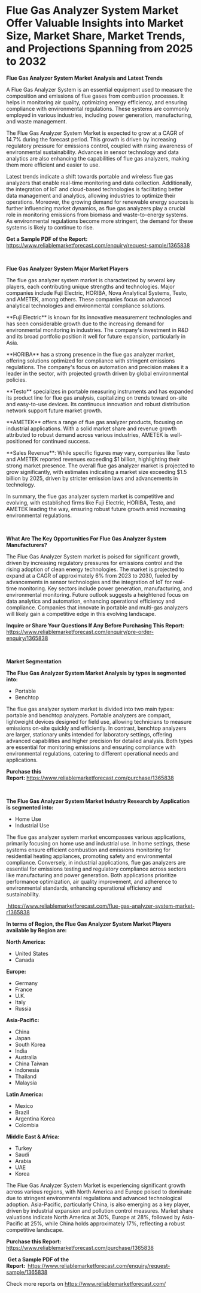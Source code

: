 <p><h1>Flue Gas Analyzer System Market Offer Valuable Insights into Market Size, Market Share, Market Trends, and Projections Spanning from 2025 to 2032</h1></p><p><strong>Flue Gas Analyzer System Market Analysis and Latest Trends</strong></p>
<p><p>A Flue Gas Analyzer System is an essential equipment used to measure the composition and emissions of flue gases from combustion processes. It helps in monitoring air quality, optimizing energy efficiency, and ensuring compliance with environmental regulations. These systems are commonly employed in various industries, including power generation, manufacturing, and waste management.</p><p>The Flue Gas Analyzer System Market is expected to grow at a CAGR of 14.7% during the forecast period. This growth is driven by increasing regulatory pressure for emissions control, coupled with rising awareness of environmental sustainability. Advances in sensor technology and data analytics are also enhancing the capabilities of flue gas analyzers, making them more efficient and easier to use.</p><p>Latest trends indicate a shift towards portable and wireless flue gas analyzers that enable real-time monitoring and data collection. Additionally, the integration of IoT and cloud-based technologies is facilitating better data management and analytics, allowing industries to optimize their operations. Moreover, the growing demand for renewable energy sources is further influencing market dynamics, as flue gas analyzers play a crucial role in monitoring emissions from biomass and waste-to-energy systems. As environmental regulations become more stringent, the demand for these systems is likely to continue to rise.</p></p>
<p><strong>Get a Sample PDF of the Report:&nbsp;</strong> <a href="https://www.reliablemarketforecast.com/enquiry/request-sample/1365838?utm_campaign=2288&utm_medium=2&utm_source=Github&utm_content=ia&utm_term=22032025&utm_id=flue-gas-analyzer-system">https://www.reliablemarketforecast.com/enquiry/request-sample/1365838</a></p>
<p>&nbsp;</p>
<p><strong>Flue Gas Analyzer System Major Market Players</strong></p>
<p><p>The flue gas analyzer system market is characterized by several key players, each contributing unique strengths and technologies. Major companies include Fuji Electric, HORIBA, Nova Analytical Systems, Testo, and AMETEK, among others. These companies focus on advanced analytical technologies and environmental compliance solutions.</p><p>**Fuji Electric** is known for its innovative measurement technologies and has seen considerable growth due to the increasing demand for environmental monitoring in industries. The company's investment in R&D and its broad portfolio position it well for future expansion, particularly in Asia.</p><p>**HORIBA** has a strong presence in the flue gas analyzer market, offering solutions optimized for compliance with stringent emissions regulations. The company's focus on automation and precision makes it a leader in the sector, with projected growth driven by global environmental policies.</p><p>**Testo** specializes in portable measuring instruments and has expanded its product line for flue gas analysis, capitalizing on trends toward on-site and easy-to-use devices. Its continuous innovation and robust distribution network support future market growth.</p><p>**AMETEK** offers a range of flue gas analyzer products, focusing on industrial applications. With a solid market share and revenue growth attributed to robust demand across various industries, AMETEK is well-positioned for continued success.</p><p>**Sales Revenue**: While specific figures may vary, companies like Testo and AMETEK reported revenues exceeding $1 billion, highlighting their strong market presence. The overall flue gas analyzer market is projected to grow significantly, with estimates indicating a market size exceeding $1.5 billion by 2025, driven by stricter emission laws and advancements in technology.</p><p>In summary, the flue gas analyzer system market is competitive and evolving, with established firms like Fuji Electric, HORIBA, Testo, and AMETEK leading the way, ensuring robust future growth amid increasing environmental regulations.</p></p>
<p>&nbsp;</p>
<p><strong>What Are The Key Opportunities For Flue Gas Analyzer System Manufacturers?</strong></p>
<p><p>The Flue Gas Analyzer System market is poised for significant growth, driven by increasing regulatory pressures for emissions control and the rising adoption of clean energy technologies. The market is projected to expand at a CAGR of approximately 6% from 2023 to 2030, fueled by advancements in sensor technologies and the integration of IoT for real-time monitoring. Key sectors include power generation, manufacturing, and environmental monitoring. Future outlook suggests a heightened focus on data analytics and automation, enhancing operational efficiency and compliance. Companies that innovate in portable and multi-gas analyzers will likely gain a competitive edge in this evolving landscape.</p></p>
<p><strong>Inquire or Share Your Questions If Any Before Purchasing This Report:</strong> <a href="https://www.reliablemarketforecast.com/enquiry/pre-order-enquiry/1365838?utm_campaign=2288&utm_medium=2&utm_source=Github&utm_content=ia&utm_term=22032025&utm_id=flue-gas-analyzer-system">https://www.reliablemarketforecast.com/enquiry/pre-order-enquiry/1365838</a></p>
<p>&nbsp;</p>
<p><strong>Market Segmentation</strong></p>
<p><strong>The Flue Gas Analyzer System Market Analysis by types is segmented into:</strong></p>
<p><ul><li>Portable</li><li>Benchtop</li></ul></p>
<p><p>The flue gas analyzer system market is divided into two main types: portable and benchtop analyzers. Portable analyzers are compact, lightweight devices designed for field use, allowing technicians to measure emissions on-site quickly and efficiently. In contrast, benchtop analyzers are larger, stationary units intended for laboratory settings, offering advanced capabilities and higher precision for detailed analysis. Both types are essential for monitoring emissions and ensuring compliance with environmental regulations, catering to different operational needs and applications.</p></p>
<p><strong>Purchase this Report:&nbsp;</strong><a href="https://www.reliablemarketforecast.com/purchase/1365838?utm_campaign=2288&utm_medium=2&utm_source=Github&utm_content=ia&utm_term=22032025&utm_id=flue-gas-analyzer-system">https://www.reliablemarketforecast.com/purchase/1365838</a></p>
<p>&nbsp;</p>
<p><strong>The Flue Gas Analyzer System Market Industry Research by Application is segmented into:</strong></p>
<p><ul><li>Home Use</li><li>Industrial Use</li></ul></p>
<p><p>The flue gas analyzer system market encompasses various applications, primarily focusing on home use and industrial use. In home settings, these systems ensure efficient combustion and emissions monitoring for residential heating appliances, promoting safety and environmental compliance. Conversely, in industrial applications, flue gas analyzers are essential for emissions testing and regulatory compliance across sectors like manufacturing and power generation. Both applications prioritize performance optimization, air quality improvement, and adherence to environmental standards, enhancing operational efficiency and sustainability.</p></p>
<p><a href="https://www.reliablemarketforecast.com/flue-gas-analyzer-system-market-r1365838?utm_campaign=2288&utm_medium=2&utm_source=Github&utm_content=ia&utm_term=22032025&utm_id=flue-gas-analyzer-system">&nbsp;https://www.reliablemarketforecast.com/flue-gas-analyzer-system-market-r1365838</a></p>
<p><strong>In terms of Region, the Flue Gas Analyzer System Market Players available by Region are:</strong></p>
<p>
    <p> <strong> North America: </strong>
        <ul>
            <li>United States</li>
            <li>Canada</li>
        </ul>
        </p> 
    <p> <strong> Europe: </strong>
        <ul>
            <li>Germany</li>
            <li>France</li>
            <li>U.K.</li>
            <li>Italy</li>
            <li>Russia</li>
        </ul>
        </p> 
    <p> <strong> Asia-Pacific: </strong>
        <ul>
            <li>China</li>
            <li>Japan</li>
            <li>South Korea</li>
            <li>India</li>
            <li>Australia</li>
            <li>China Taiwan</li>
            <li>Indonesia</li>
            <li>Thailand</li>
            <li>Malaysia</li>
        </ul>
        </p> 
    <p> <strong> Latin America: </strong>
        <ul>
            <li>Mexico</li>
            <li>Brazil</li>
            <li>Argentina Korea</li>
            <li>Colombia</li>
        </ul>
        </p> 
    <p> <strong> Middle East & Africa: </strong>
        <ul>
            <li>Turkey</li>
            <li>Saudi</li>
            <li>Arabia</li>
            <li>UAE</li>
            <li>Korea</li>
        </ul>
    </p>
    </p>
<p><p>The Flue Gas Analyzer System Market is experiencing significant growth across various regions, with North America and Europe poised to dominate due to stringent environmental regulations and advanced technological adoption. Asia-Pacific, particularly China, is also emerging as a key player, driven by industrial expansion and pollution control measures. Market share valuations indicate North America at 30%, Europe at 28%, followed by Asia-Pacific at 25%, while China holds approximately 17%, reflecting a robust competitive landscape.</p></p>
<p><strong>Purchase this Report: </strong><a href="https://www.reliablemarketforecast.com/purchase/1365838?utm_campaign=2288&utm_medium=2&utm_source=Github&utm_content=ia&utm_term=22032025&utm_id=flue-gas-analyzer-system">https://www.reliablemarketforecast.com/purchase/1365838</a></p>
<p>&nbsp;<strong>Get a Sample PDF of the Report:&nbsp;&nbsp;</strong><a href="https://www.reliablemarketforecast.com/enquiry/request-sample/1365838?utm_campaign=2288&utm_medium=2&utm_source=Github&utm_content=ia&utm_term=22032025&utm_id=flue-gas-analyzer-system">https://www.reliablemarketforecast.com/enquiry/request-sample/1365838</a></p>
<p><strong></strong></p>
<p>Check more reports on <a href="https://www.reliablemarketforecast.com/?utm_campaign=2288&utm_medium=2&utm_source=Github&utm_content=ia&utm_term=22032025&utm_id=flue-gas-analyzer-system">https://www.reliablemarketforecast.com/</a></p>